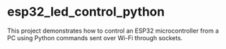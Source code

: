 # esp32_led_control_python
This project demonstrates how to control an ESP32 microcontroller from a PC using Python commands sent over Wi-Fi through sockets.

